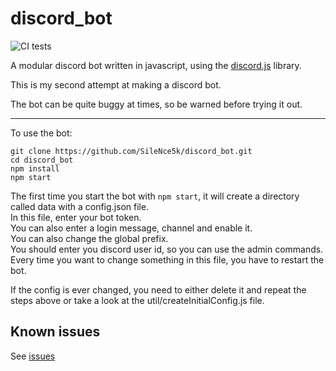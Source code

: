 # discord_bot

![CI tests](https://github.com/SileNce5k/discord_bot/actions/workflows/CI.yml/badge.svg)


A modular discord bot written in javascript, using the [discord.js](https://discord.js.org) library.

This is my second attempt at making a discord bot.

The bot can be quite buggy at times, so be warned before trying it out.

---

To use the bot:

```text
git clone https://github.com/SileNce5k/discord_bot.git
cd discord_bot
npm install
npm start
```

The first time you start the bot with `npm start`, it will create a directory called data with a config.json file.  
In this file, enter your bot token.  
You can also enter a login message, channel and enable it.  
You can also change the global prefix.  
You should enter you discord user id, so you can use the admin commands.
Every time you want to change something in this file, you have to restart the bot.  

If the config is ever changed, you need to either delete it and repeat the steps above or take a look at the util/createInitialConfig.js file.


## Known issues

See [issues](https://github.com/SileNce5k/discord_bot/issues?q=is%3Aopen+is%3Aissue+label%3Abug)
